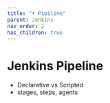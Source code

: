 ```yaml
---
title: "• Pipiline"
parent: Jenkins
nav_order: 2
has_children: true
---
```


# Jenkins Pipeline

- Declarative vs Scripted
- stages, steps, agents
